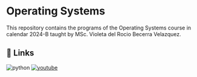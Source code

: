 # Operating Systems

This repository contains the programs of the Operating Systems course in calendar 2024-B taught by MSc. Violeta del Rocio Becerra Velazquez.

## 🔗 Links
![python](https://img.shields.io/badge/python-3670A0?style=for-the-badge&logo=python&logoColor=ffdd54)
[![youtube](https://img.shields.io/badge/YouTube-red?style=for-the-badge&logo=youtube&logoColor=white)](https://www.youtube.com/@JOSELUISHARODIAZ)

